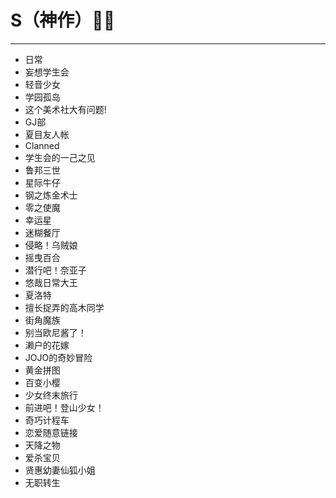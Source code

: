 # S（神作）🏳️‍⚧️
---
- 日常
- 妄想学生会
- 轻音少女
- 学园孤岛
- 这个美术社大有问题!
- GJ部
- 夏目友人帐
- Clanned
- 学生会的一己之见
- 鲁邦三世
- 星际牛仔
- 钢之炼金术士
- 零之使魔
- 幸运星
- 迷糊餐厅
- 侵略！乌贼娘
- 摇曳百合
- 潜行吧！奈亚子
- 悠哉日常大王
- 夏洛特
- 擅长捉弄的高木同学
- 街角魔族
- 别当欧尼酱了！
- 濑户的花嫁
- JOJO的奇妙冒险
- 黄金拼图
- 百变小樱
- 少女终末旅行
- 前进吧！登山少女！
- 奇巧计程车
- 恋爱随意链接
- 天降之物
- 爱杀宝贝
- 贤惠幼妻仙狐小姐
- 无职转生